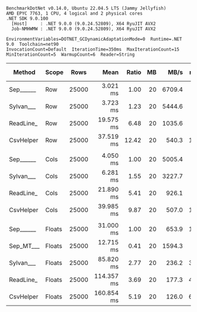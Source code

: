 ```

BenchmarkDotNet v0.14.0, Ubuntu 22.04.5 LTS (Jammy Jellyfish)
AMD EPYC 7763, 1 CPU, 4 logical and 2 physical cores
.NET SDK 9.0.100
  [Host]     : .NET 9.0.0 (9.0.24.52809), X64 RyuJIT AVX2
  Job-NMHWMW : .NET 9.0.0 (9.0.24.52809), X64 RyuJIT AVX2

EnvironmentVariables=DOTNET_GCDynamicAdaptationMode=0  Runtime=.NET 9.0  Toolchain=net90  
InvocationCount=Default  IterationTime=350ms  MaxIterationCount=15  
MinIterationCount=5  WarmupCount=6  Reader=String  

```
| Method    | Scope  | Rows  | Mean       | Ratio | MB | MB/s   | ns/row | Allocated   | Alloc Ratio |
|---------- |------- |------ |-----------:|------:|---:|-------:|-------:|------------:|------------:|
| Sep______ | Row    | 25000 |   3.021 ms |  1.00 | 20 | 6709.4 |  120.9 |     1.26 KB |        1.00 |
| Sylvan___ | Row    | 25000 |   3.723 ms |  1.23 | 20 | 5444.6 |  148.9 |    10.71 KB |        8.51 |
| ReadLine_ | Row    | 25000 |  19.575 ms |  6.48 | 20 | 1035.6 |  783.0 | 73489.68 KB |   58,426.57 |
| CsvHelper | Row    | 25000 |  37.519 ms | 12.42 | 20 |  540.3 | 1500.8 |    20.06 KB |       15.95 |
|           |        |       |            |       |    |        |        |             |             |
| Sep______ | Cols   | 25000 |   4.050 ms |  1.00 | 20 | 5005.4 |  162.0 |     1.26 KB |        1.00 |
| Sylvan___ | Cols   | 25000 |   6.281 ms |  1.55 | 20 | 3227.7 |  251.2 |    10.72 KB |        8.48 |
| ReadLine_ | Cols   | 25000 |  21.890 ms |  5.41 | 20 |  926.1 |  875.6 | 73489.68 KB |   58,155.67 |
| CsvHelper | Cols   | 25000 |  39.985 ms |  9.87 | 20 |  507.0 | 1599.4 | 21340.28 KB |   16,887.52 |
|           |        |       |            |       |    |        |        |             |             |
| Sep______ | Floats | 25000 |  31.000 ms |  1.00 | 20 |  653.9 | 1240.0 |     8.08 KB |        1.00 |
| Sep_MT___ | Floats | 25000 |  12.715 ms |  0.41 | 20 | 1594.3 |  508.6 |    69.48 KB |        8.60 |
| Sylvan___ | Floats | 25000 |  85.820 ms |  2.77 | 20 |  236.2 | 3432.8 |    18.96 KB |        2.35 |
| ReadLine_ | Floats | 25000 | 114.357 ms |  3.69 | 20 |  177.3 | 4574.3 |  73493.2 KB |    9,101.10 |
| CsvHelper | Floats | 25000 | 160.854 ms |  5.19 | 20 |  126.0 | 6434.2 | 22062.24 KB |    2,732.10 |

